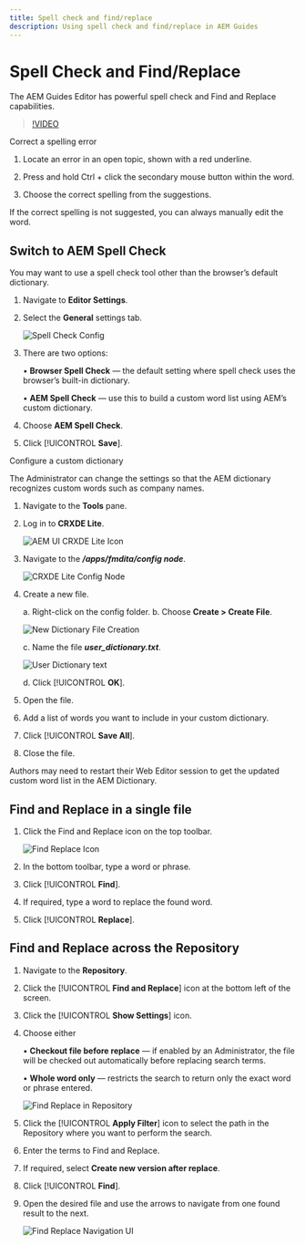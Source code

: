 ```yaml
---
title: Spell check and find/replace
description: Using spell check and find/replace in AEM Guides
---
```


# Spell Check and Find/Replace

The AEM Guides Editor has powerful spell check and Find and Replace capabilities.

>[!VIDEO](https://video.tv.adobe.com/v/342768)

Correct a spelling error

1. Locate an error in an open topic, shown with a red underline.

2. Press and hold Ctrl + click the secondary mouse button within the word.

3. Choose the correct spelling from the suggestions.

If the correct spelling is not suggested, you can always manually edit the word. 

## Switch to AEM Spell Check

You may want to use a spell check tool other than the browser’s default dictionary.

1. Navigate to **Editor Settings**.

2. Select the **General** settings tab. 

    ![Spell Check Config](images\lesson-11\configure-dictionary.png)

3. There are two options:

    • **Browser Spell Check** — the default setting where spell check uses the browser’s built-in dictionary.

    • **AEM Spell Check** — use this to build a custom word list using AEM’s custom dictionary. 

4. Choose **AEM Spell Check**.

5. Click [!UICONTROL **Save**].

Configure a custom dictionary

The Administrator can change the settings so that the AEM dictionary recognizes custom words such as company names.

1. Navigate to the **Tools** pane.

2. Log in to **CRXDE Lite**.

    ![AEM UI CRXDE Lite Icon](images\lesson-11\crxde-lite.png)

3. Navigate to the **_/apps/fmdita/config node_**.

    ![CRXDE Lite Config Node](images\lesson-11\config-node.png)


4. Create a new file.

    a. Right-click on the config folder.
    b. Choose **Create > Create File**.
 
    ![New Dictionary File Creation](images\lesson-11\new-dictionary-file.png)


    c. Name the file _**user_dictionary.txt**_.
 
    ![User Dictionary text](images\lesson-11\user-dictionary.png)


    d. Click [!UICONTROL **OK**].

5. Open the file.

6. Add a list of words you want to include in your custom dictionary.

7. Click [!UICONTROL **Save All**].

8. Close the file.

Authors may need to restart their Web Editor session to get the updated custom word list in the AEM Dictionary. 

## Find and Replace in a single file

1. Click the Find and Replace icon on the top toolbar.

    ![Find Replace Icon](images\lesson-11\find-replace-icon.png)

2. In the bottom toolbar, type a word or phrase.

3. Click [!UICONTROL **Find**].

4. If required, type a word to replace the found word.

5. Click [!UICONTROL **Replace**].

## Find and Replace across the Repository

1. Navigate to the **Repository**.

2. Click the [!UICONTROL **Find and Replace**] icon at the bottom left of the screen.

3. Click the [!UICONTROL **Show Settings**] icon.

4. Choose either

    • **Checkout file before replace** — if enabled by an Administrator, the file will be checked out automatically before replacing search terms.

    • **Whole word only** — restricts the search to return only the exact word or phrase entered.

    ![Find Replace in Repository](images\lesson-11\repository-find-replace.png)

 
5. Click the [!UICONTROL **Apply Filter**] icon to select the path in the Repository where you want to perform the search.

6. Enter the terms to Find and Replace.

7. If required, select **Create new version after replace**.

8. Click [!UICONTROL **Find**].

9. Open the desired file and use the arrows to navigate from one found result to the next.
 
    ![Find Replace Navigation UI](images\lesson-11\find-replace-navigation.png)
